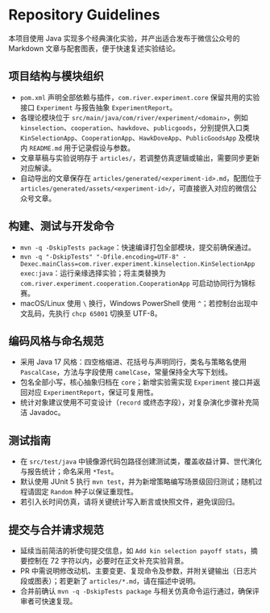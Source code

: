 # Repository Guidelines

本项目使用 Java 实现多个经典演化实验，并产出适合发布于微信公众号的 Markdown 文章与配套图表，便于快速复述实验结论。

## 项目结构与模块组织
- `pom.xml` 声明全部依赖与插件，`com.river.experiment.core` 保留共用的实验接口 `Experiment` 与报告抽象 `ExperimentReport`。
- 各理论模块位于 `src/main/java/com/river/experiment/<domain>`，例如 `kinselection`、`cooperation`、`hawkdove`、`publicgoods`，分别提供入口类 `KinSelectionApp`、`CooperationApp`、`HawkDoveApp`、`PublicGoodsApp` 及模块内 `README.md` 用于记录假设与参数。
- 文章草稿与实验说明存于 `articles/`，若调整仿真逻辑或输出，需要同步更新对应解读。
- 自动导出的文章保存在 `articles/generated/<experiment-id>.md`，配图位于 `articles/generated/assets/<experiment-id>/`，可直接嵌入对应的微信公众号文章。

## 构建、测试与开发命令
- `mvn -q -DskipTests package`：快速编译打包全部模块，提交前确保通过。
- `mvn -q "-DskipTests" "-Dfile.encoding=UTF-8" -Dexec.mainClass=com.river.experiment.kinselection.KinSelectionApp exec:java`：运行亲缘选择实验；将主类替换为 `com.river.experiment.cooperation.CooperationApp` 可启动协同行为锦标赛。
- macOS/Linux 使用 `\` 换行，Windows PowerShell 使用 `^`；若控制台出现中文乱码，先执行 `chcp 65001` 切换至 UTF-8。

## 编码风格与命名规范
- 采用 Java 17 风格：四空格缩进、花括号与声明同行，类名与策略名使用 `PascalCase`，方法与字段使用 `camelCase`，常量保持全大写下划线。
- 包名全部小写，核心抽象归档在 `core`；新增实验需实现 `Experiment` 接口并返回对应 `ExperimentReport`，保证可复用性。
- 统计对象建议使用不可变设计（`record` 或终态字段），对复杂演化步骤补充简洁 Javadoc。

## 测试指南
- 在 `src/test/java` 中镜像源代码包路径创建测试类，覆盖收益计算、世代演化与报告统计；命名采用 `*Test`。
- 默认使用 JUnit 5 执行 `mvn test`，并为新增策略编写场景级回归测试；随机过程请固定 `Random` 种子以保证重现性。
- 若引入长时间仿真，请将关键统计写入断言或快照文件，避免误回归。

## 提交与合并请求规范
- 延续当前简洁的祈使句提交信息，如 `Add kin selection payoff stats`，摘要控制在 72 字符以内，必要时在正文补充实验背景。
- PR 中需说明修改动机、主要变更、复现命令及参数，并附关键输出（日志片段或图表）；若更新了 `articles/*.md`，请在描述中说明。
- 合并前确认 `mvn -q -DskipTests package` 与相关仿真命令运行通过，确保评审者可快速复现。
